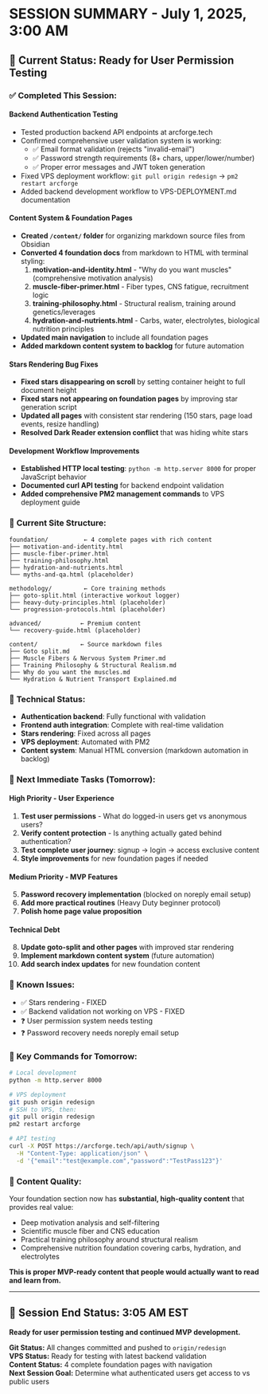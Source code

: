 # SESSION SUMMARY - July 1, 2025, 3:00 AM

## 🎯 **Current Status: Ready for User Permission Testing**

### ✅ **Completed This Session:**

#### **Backend Authentication Testing**
- Tested production backend API endpoints at arcforge.tech
- Confirmed comprehensive user validation system is working:
  - ✅ Email format validation (rejects "invalid-email")
  - ✅ Password strength requirements (8+ chars, upper/lower/number)
  - ✅ Proper error messages and JWT token generation
- Fixed VPS deployment workflow: `git pull origin redesign` → `pm2 restart arcforge`
- Added backend development workflow to VPS-DEPLOYMENT.md documentation

#### **Content System & Foundation Pages**
- **Created `/content/` folder** for organizing markdown source files from Obsidian
- **Converted 4 foundation docs** from markdown to HTML with terminal styling:
  1. **motivation-and-identity.html** - "Why do you want muscles" (comprehensive motivation analysis)
  2. **muscle-fiber-primer.html** - Fiber types, CNS fatigue, recruitment logic
  3. **training-philosophy.html** - Structural realism, training around genetics/leverages
  4. **hydration-and-nutrients.html** - Carbs, water, electrolytes, biological nutrition principles
- **Updated main navigation** to include all foundation pages
- **Added markdown content system to backlog** for future automation

#### **Stars Rendering Bug Fixes**
- **Fixed stars disappearing on scroll** by setting container height to full document height
- **Fixed stars not appearing on foundation pages** by improving star generation script
- **Updated all pages** with consistent star rendering (150 stars, page load events, resize handling)
- **Resolved Dark Reader extension conflict** that was hiding white stars

#### **Development Workflow Improvements**
- **Established HTTP local testing**: `python -m http.server 8000` for proper JavaScript behavior
- **Documented curl API testing** for backend endpoint validation
- **Added comprehensive PM2 management commands** to VPS deployment guide

### 📁 **Current Site Structure:**
```
foundation/          ← 4 complete pages with rich content
├── motivation-and-identity.html
├── muscle-fiber-primer.html  
├── training-philosophy.html
├── hydration-and-nutrients.html
└── myths-and-qa.html (placeholder)

methodology/         ← Core training methods
├── goto-split.html (interactive workout logger)
├── heavy-duty-principles.html (placeholder)
└── progression-protocols.html (placeholder)

advanced/           ← Premium content  
└── recovery-guide.html (placeholder)

content/            ← Source markdown files
├── Goto split.md
├── Muscle Fibers & Nervous System Primer.md
├── Training Philosophy & Structural Realism.md
├── Why do you want the muscles.md
└── Hydration & Nutrient Transport Explained.md
```

### 🔧 **Technical Status:**
- **Authentication backend**: Fully functional with validation
- **Frontend auth integration**: Complete with real-time validation
- **Stars rendering**: Fixed across all pages
- **VPS deployment**: Automated with PM2
- **Content system**: Manual HTML conversion (markdown automation in backlog)

### 🎯 **Next Immediate Tasks (Tomorrow):**

#### **High Priority - User Experience**
1. **Test user permissions** - What do logged-in users get vs anonymous users?
2. **Verify content protection** - Is anything actually gated behind authentication?
3. **Test complete user journey**: signup → login → access exclusive content
4. **Style improvements** for new foundation pages if needed

#### **Medium Priority - MVP Features** 
5. **Password recovery implementation** (blocked on noreply email setup)
6. **Add more practical routines** (Heavy Duty beginner protocol)
7. **Polish home page value proposition**

#### **Technical Debt**
8. **Update goto-split and other pages** with improved star rendering
9. **Implement markdown content system** (future automation)
10. **Add search index updates** for new foundation content

### 🚨 **Known Issues:**
- ✅ Stars rendering - FIXED
- ✅ Backend validation not working on VPS - FIXED  
- ❓ User permission system needs testing
- ❓ Password recovery needs noreply email setup

### 📝 **Key Commands for Tomorrow:**
```bash
# Local development
python -m http.server 8000

# VPS deployment
git push origin redesign
# SSH to VPS, then:
git pull origin redesign
pm2 restart arcforge

# API testing
curl -X POST https://arcforge.tech/api/auth/signup \
  -H "Content-Type: application/json" \
  -d '{"email":"test@example.com","password":"TestPass123"}'
```

### 🎨 **Content Quality:**
Your foundation section now has **substantial, high-quality content** that provides real value:
- Deep motivation analysis and self-filtering
- Scientific muscle fiber and CNS education  
- Practical training philosophy around structural realism
- Comprehensive nutrition foundation covering carbs, hydration, and electrolytes

**This is proper MVP-ready content that people would actually want to read and learn from.**

---

## 🏁 **Session End Status: 3:05 AM EST**
**Ready for user permission testing and continued MVP development.**

**Git Status:** All changes committed and pushed to `origin/redesign`  
**VPS Status:** Ready for testing with latest backend validation  
**Content Status:** 4 complete foundation pages with navigation  
**Next Session Goal:** Determine what authenticated users get access to vs public users